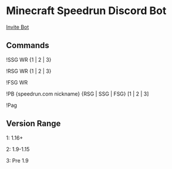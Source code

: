 # Minecraft Speedrun Discord Bot
[Invite Bot](https://discord.com/oauth2/authorize?client_id=471204580516954112&permissions=268651520&scope=bot)

## Commands
!SSG WR {1 | 2 | 3}

!RSG WR {1 | 2 | 3}

!FSG WR

!PB {speedrun.com nickname} {RSG | SSG | FSG} [1 | 2 | 3]

!Pag

## Version Range

1: 1.16+

2: 1.9-1.15

3: Pre 1.9